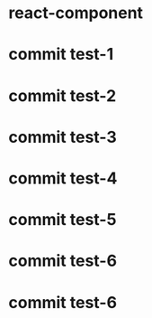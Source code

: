 # react-component

# commit test-1
# commit test-2
# commit test-3
# commit test-4
# commit test-5
# commit test-6
# commit test-6